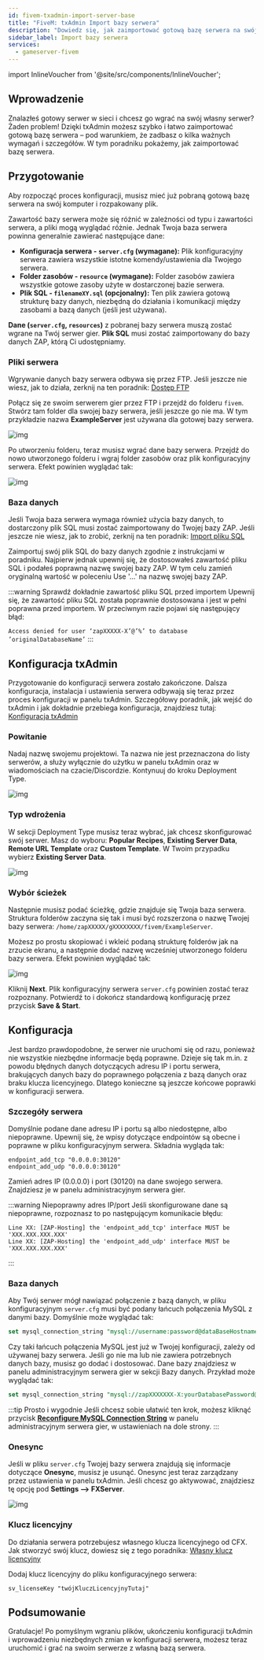 ```yaml
---
id: fivem-txadmin-import-server-base
title: "FiveM: txAdmin Import bazy serwera"
description: "Dowiedz się, jak zaimportować gotową bazę serwera na swój serwer za pomocą txAdmin, aby szybko skonfigurować i bezproblemowo zintegrować → Sprawdź teraz"
sidebar_label: Import bazy serwera
services:
  - gameserver-fivem
---
```


import InlineVoucher from '@site/src/components/InlineVoucher';


## Wprowadzenie

Znalazłeś gotowy serwer w sieci i chcesz go wgrać na swój własny serwer? Żaden problem! Dzięki txAdmin możesz szybko i łatwo zaimportować gotową bazę serwera – pod warunkiem, że zadbasz o kilka ważnych wymagań i szczegółów. W tym poradniku pokażemy, jak zaimportować bazę serwera.



<InlineVoucher />

## Przygotowanie

Aby rozpocząć proces konfiguracji, musisz mieć już pobraną gotową bazę serwera na swój komputer i rozpakowany plik.

Zawartość bazy serwera może się różnić w zależności od typu i zawartości serwera, a pliki mogą wyglądać różnie. Jednak Twoja baza serwera powinna generalnie zawierać następujące dane:

- **Konfiguracja serwera - `server.cfg` (wymagane):** Plik konfiguracyjny serwera zawiera wszystkie istotne komendy/ustawienia dla Twojego serwera.
- **Folder zasobów - `resource` (wymagane):** Folder zasobów zawiera wszystkie gotowe zasoby użyte w dostarczonej bazie serwera.
- **Plik SQL - `filenameXY.sql` (opcjonalny):** Ten plik zawiera gotową strukturę bazy danych, niezbędną do działania i komunikacji między zasobami a bazą danych (jeśli jest używana).

**Dane (`server.cfg`, `resources`)** z pobranej bazy serwera muszą zostać wgrane na Twój serwer gier. **Plik SQL** musi zostać zaimportowany do bazy danych ZAP, którą Ci udostępniamy.

### Pliki serwera
Wgrywanie danych bazy serwera odbywa się przez FTP. Jeśli jeszcze nie wiesz, jak to działa, zerknij na ten poradnik: [Dostęp FTP](gameserver-ftpaccess.md)

Połącz się ze swoim serwerem gier przez FTP i przejdź do folderu `fivem`. Stwórz tam folder dla swojej bazy serwera, jeśli jeszcze go nie ma. W tym przykładzie nazwa **ExampleServer** jest używana dla gotowej bazy serwera.

![img](https://screensaver01.zap-hosting.com/index.php/s/HzDrADKgK3rqfKm/download)



Po utworzeniu folderu, teraz musisz wgrać dane bazy serwera. Przejdź do nowo utworzonego folderu i wgraj folder zasobów oraz plik konfiguracyjny serwera. Efekt powinien wyglądać tak:

![img](https://screensaver01.zap-hosting.com/index.php/s/xyAZyt8W5XcxGaF/preview)

 

### Baza danych

Jeśli Twoja baza serwera wymaga również użycia bazy danych, to dostarczony plik SQL musi zostać zaimportowany do Twojej bazy ZAP. Jeśli jeszcze nie wiesz, jak to zrobić, zerknij na ten poradnik: [Import pliku SQL](fivem-sql-file-import.md)

Zaimportuj swój plik SQL do bazy danych zgodnie z instrukcjami w poradniku. Najpierw jednak upewnij się, że dostosowałeś zawartość pliku SQL i podałeś poprawną nazwę swojej bazy ZAP. W tym celu zamień oryginalną wartość w poleceniu Use '...' na nazwę swojej bazy ZAP.

:::warning Sprawdź dokładnie zawartość pliku SQL przed importem
Upewnij się, że zawartość pliku SQL została poprawnie dostosowana i jest w pełni poprawna przed importem. W przeciwnym razie pojawi się następujący błąd:

`Access denied for user ‘zapXXXXX-X’@’%’ to database ’originalDatabaseName’`
:::



## Konfiguracja txAdmin

Przygotowanie do konfiguracji serwera zostało zakończone. Dalsza konfiguracja, instalacja i ustawienia serwera odbywają się teraz przez proces konfiguracji w panelu txAdmin. Szczegółowy poradnik, jak wejść do txAdmin i jak dokładnie przebiega konfiguracja, znajdziesz tutaj: [Konfiguracja txAdmin](fivem-txadmin-setup.md)



### Powitanie

Nadaj nazwę swojemu projektowi. Ta nazwa nie jest przeznaczona do listy serwerów, a służy wyłącznie do użytku w panelu txAdmin oraz w wiadomościach na czacie/Discordzie. Kontynuuj do kroku Deployment Type.

![img](https://screensaver01.zap-hosting.com/index.php/s/FCmd5xQ89wSPHfe/preview)

### Typ wdrożenia

W sekcji Deployment Type musisz teraz wybrać, jak chcesz skonfigurować swój serwer. Masz do wyboru: **Popular Recipes**, **Existing Server Data**, **Remote URL Template** oraz **Custom Template**. W Twoim przypadku wybierz **Existing Server Data**.

![img](https://screensaver01.zap-hosting.com/index.php/s/oMSBwf6jmHMwtYn/preview)

### Wybór ścieżek

Następnie musisz podać ścieżkę, gdzie znajduje się Twoja baza serwera. Struktura folderów zaczyna się tak i musi być rozszerzona o nazwę Twojej bazy serwera: `/home/zapXXXXX/gXXXXXXXX/fivem/ExampleServer`.

Możesz po prostu skopiować i wkleić podaną strukturę folderów jak na zrzucie ekranu, a następnie dodać nazwę wcześniej utworzonego folderu bazy serwera. Efekt powinien wyglądać tak:

![img](https://screensaver01.zap-hosting.com/index.php/s/eDPeDzSqfMbk7Tg/download)



Kliknij **Next**. Plik konfiguracyjny serwera `server.cfg` powinien zostać teraz rozpoznany. Potwierdź to i dokończ standardową konfigurację przez przycisk **Save & Start**.



## Konfiguracja

Jest bardzo prawdopodobne, że serwer nie uruchomi się od razu, ponieważ nie wszystkie niezbędne informacje będą poprawne. Dzieje się tak m.in. z powodu błędnych danych dotyczących adresu IP i portu serwera, brakujących danych bazy do poprawnego połączenia z bazą danych oraz braku klucza licencyjnego. Dlatego konieczne są jeszcze końcowe poprawki w konfiguracji serwera.

### Szczegóły serwera

Domyślnie podane dane adresu IP i portu są albo niedostępne, albo niepoprawne. Upewnij się, że wpisy dotyczące endpointów są obecne i poprawne w pliku konfiguracyjnym serwera. Składnia wygląda tak:

```
endpoint_add_tcp "0.0.0.0:30120"
endpoint_add_udp "0.0.0.0:30120"
```

Zamień adres IP (0.0.0.0) i port (30120) na dane swojego serwera. Znajdziesz je w panelu administracyjnym serwera gier.

:::warning Niepoprawny adres IP/port
Jeśli skonfigurowane dane są niepoprawne, rozpoznasz to po następującym komunikacie błędu:

```
Line XX: [ZAP-Hosting] the 'endpoint_add_tcp' interface MUST be 'XXX.XXX.XXX.XXX'
Line XX: [ZAP-Hosting] the 'endpoint_add_udp' interface MUST be 'XXX.XXX.XXX.XXX'
```
:::


### Baza danych

Aby Twój serwer mógł nawiązać połączenie z bazą danych, w pliku konfiguracyjnym `server.cfg` musi być podany łańcuch połączenia MySQL z danymi bazy. Domyślnie może wyglądać tak:

```sql
set mysql_connection_string "mysql://username:password@dataBaseHostname/databaseName?charset=utf8mb4"
```

Czy taki łańcuch połączenia MySQL jest już w Twojej konfiguracji, zależy od używanej bazy serwera. Jeśli go nie ma lub nie zawiera potrzebnych danych bazy, musisz go dodać i dostosować. Dane bazy znajdziesz w panelu administracyjnym serwera gier w sekcji Bazy danych. Przykład może wyglądać tak:

```sql
set mysql_connection_string "mysql://zapXXXXXXX-X:yourDatabasePassword@mysql-mariadb-XX-XXX.zap-hosting.com/zapXXXXXX-X?charset=utf8mb4"
```

:::tip Prosto i wygodnie
Jeśli chcesz sobie ułatwić ten krok, możesz kliknąć przycisk **[Reconfigure MySQL Connection String](https://screensaver01.zap-hosting.com/index.php/s/zZSmQex6ropFK3X/preview)** w panelu administracyjnym serwera gier, w ustawieniach na dole strony.
:::


### Onesync

Jeśli w pliku `server.cfg` Twojej bazy serwera znajdują się informacje dotyczące **Onesync**, musisz je usunąć. Onesync jest teraz zarządzany przez ustawienia w panelu txAdmin. Jeśli chcesz go aktywować, znajdziesz tę opcję pod **Settings ⟶ FXServer**.

![img](https://screensaver01.zap-hosting.com/index.php/s/Y4LKM8ZRn4ZSFzp/download)

### Klucz licencyjny

Do działania serwera potrzebujesz własnego klucza licencyjnego od CFX. Jak stworzyć swój klucz, dowiesz się z tego poradnika: [Własny klucz licencyjny](fivem-licensekey.md)

Dodaj klucz licencyjny do pliku konfiguracyjnego serwera:

```
sv_licenseKey "twójKluczLicencyjnyTutaj"
```



## Podsumowanie

Gratulacje! Po pomyślnym wgraniu plików, ukończeniu konfiguracji txAdmin i wprowadzeniu niezbędnych zmian w konfiguracji serwera, możesz teraz uruchomić i grać na swoim serwerze z własną bazą serwera.

<InlineVoucher />